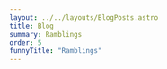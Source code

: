 ```yaml
---
layout: ../../layouts/BlogPosts.astro
title: Blog
summary: Ramblings
order: 5
funnyTitle: "Ramblings"
---
```

